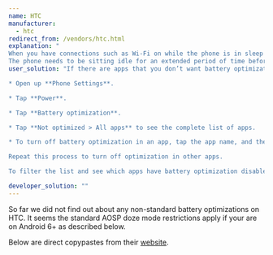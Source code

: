 ```yaml
---
name: HTC
manufacturer:
  - htc
redirect_from: /vendors/htc.html
explanation: "
When you have connections such as Wi‍-Fi on while the phone is in sleep mode, some apps may still continue to use the battery. Starting from Android 6.0, battery optimization is enabled for all apps by default which helps prolong battery standby time when you’re not using the phone.
The phone needs to be sitting idle for an extended period of time before battery optimization takes effect."
user_solution: "If there are apps that you don’t want battery optimization enabled, you can turn the feature off in those apps.

* Open up **Phone Settings**.

* Tap **Power**.

* Tap **Battery optimization**.

* Tap **Not optimized > All apps** to see the complete list of apps.

* To turn off battery optimization in an app, tap the app name, and then tap **Don’t optimize > Done**.

Repeat this process to turn off optimization in other apps.

To filter the list and see which apps have battery optimization disabled, tap All apps > Not optimized."

developer_solution: ""
---
```


So far we did not find out about any non-standard battery optimizations on HTC. It seems the standard AOSP doze mode restrictions apply if your are on Android 6+ as described below.

Below are direct copypastes from their [website](https://www.htc.com/us/support/htc-one-m9/howto/696906.html).

